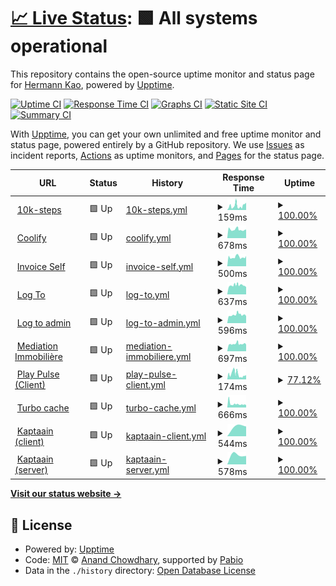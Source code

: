 # [📈 Live Status](https://uptime.itishermann.me): <!--live status--> **🟩 All systems operational**

This repository contains the open-source uptime monitor and status page for [Hermann Kao](https://itishermann.me), powered by [Upptime](https://github.com/upptime/upptime).

[![Uptime CI](https://github.com/itishermann/uptime/workflows/Uptime%20CI/badge.svg)](https://github.com/itishermann/uptime/actions?query=workflow%3A%22Uptime+CI%22)
[![Response Time CI](https://github.com/itishermann/uptime/workflows/Response%20Time%20CI/badge.svg)](https://github.com/itishermann/uptime/actions?query=workflow%3A%22Response+Time+CI%22)
[![Graphs CI](https://github.com/itishermann/uptime/workflows/Graphs%20CI/badge.svg)](https://github.com/itishermann/uptime/actions?query=workflow%3A%22Graphs+CI%22)
[![Static Site CI](https://github.com/itishermann/uptime/workflows/Static%20Site%20CI/badge.svg)](https://github.com/itishermann/uptime/actions?query=workflow%3A%22Static+Site+CI%22)
[![Summary CI](https://github.com/itishermann/uptime/workflows/Summary%20CI/badge.svg)](https://github.com/itishermann/uptime/actions?query=workflow%3A%22Summary+CI%22)

With [Upptime](https://upptime.js.org), you can get your own unlimited and free uptime monitor and status page, powered entirely by a GitHub repository. We use [Issues](https://github.com/itishermann/uptime/issues) as incident reports, [Actions](https://github.com/itishermann/uptime/actions) as uptime monitors, and [Pages](https://uptime.itishermann.me) for the status page.

<!--start: status pages-->
<!-- This summary is generated by Upptime (https://github.com/upptime/upptime) -->
<!-- Do not edit this manually, your changes will be overwritten -->
<!-- prettier-ignore -->
| URL | Status | History | Response Time | Uptime |
| --- | ------ | ------- | ------------- | ------ |
| <img alt="" src="https://icons.duckduckgo.com/ip3/10k-steps.itishermann.me.ico" height="13"> [10k-steps](https://10k-steps.itishermann.me) | 🟩 Up | [10k-steps.yml](https://github.com/itishermann/uptime/commits/HEAD/history/10k-steps.yml) | <details><summary><img alt="Response time graph" src="./graphs/10k-steps/response-time-week.png" height="20"> 159ms</summary><br><a href="https://uptime.itishermann.me/history/10k-steps"><img alt="Response time 159" src="https://img.shields.io/endpoint?url=https%3A%2F%2Fraw.githubusercontent.com%2Fitishermann%2Fuptime%2FHEAD%2Fapi%2F10k-steps%2Fresponse-time.json"></a><br><a href="https://uptime.itishermann.me/history/10k-steps"><img alt="24-hour response time 114" src="https://img.shields.io/endpoint?url=https%3A%2F%2Fraw.githubusercontent.com%2Fitishermann%2Fuptime%2FHEAD%2Fapi%2F10k-steps%2Fresponse-time-day.json"></a><br><a href="https://uptime.itishermann.me/history/10k-steps"><img alt="7-day response time 159" src="https://img.shields.io/endpoint?url=https%3A%2F%2Fraw.githubusercontent.com%2Fitishermann%2Fuptime%2FHEAD%2Fapi%2F10k-steps%2Fresponse-time-week.json"></a><br><a href="https://uptime.itishermann.me/history/10k-steps"><img alt="30-day response time 159" src="https://img.shields.io/endpoint?url=https%3A%2F%2Fraw.githubusercontent.com%2Fitishermann%2Fuptime%2FHEAD%2Fapi%2F10k-steps%2Fresponse-time-month.json"></a><br><a href="https://uptime.itishermann.me/history/10k-steps"><img alt="1-year response time 159" src="https://img.shields.io/endpoint?url=https%3A%2F%2Fraw.githubusercontent.com%2Fitishermann%2Fuptime%2FHEAD%2Fapi%2F10k-steps%2Fresponse-time-year.json"></a></details> | <details><summary><a href="https://uptime.itishermann.me/history/10k-steps">100.00%</a></summary><a href="https://uptime.itishermann.me/history/10k-steps"><img alt="All-time uptime 100.00%" src="https://img.shields.io/endpoint?url=https%3A%2F%2Fraw.githubusercontent.com%2Fitishermann%2Fuptime%2FHEAD%2Fapi%2F10k-steps%2Fuptime.json"></a><br><a href="https://uptime.itishermann.me/history/10k-steps"><img alt="24-hour uptime 100.00%" src="https://img.shields.io/endpoint?url=https%3A%2F%2Fraw.githubusercontent.com%2Fitishermann%2Fuptime%2FHEAD%2Fapi%2F10k-steps%2Fuptime-day.json"></a><br><a href="https://uptime.itishermann.me/history/10k-steps"><img alt="7-day uptime 100.00%" src="https://img.shields.io/endpoint?url=https%3A%2F%2Fraw.githubusercontent.com%2Fitishermann%2Fuptime%2FHEAD%2Fapi%2F10k-steps%2Fuptime-week.json"></a><br><a href="https://uptime.itishermann.me/history/10k-steps"><img alt="30-day uptime 100.00%" src="https://img.shields.io/endpoint?url=https%3A%2F%2Fraw.githubusercontent.com%2Fitishermann%2Fuptime%2FHEAD%2Fapi%2F10k-steps%2Fuptime-month.json"></a><br><a href="https://uptime.itishermann.me/history/10k-steps"><img alt="1-year uptime 100.00%" src="https://img.shields.io/endpoint?url=https%3A%2F%2Fraw.githubusercontent.com%2Fitishermann%2Fuptime%2FHEAD%2Fapi%2F10k-steps%2Fuptime-year.json"></a></details>
| <img alt="" src="https://icons.duckduckgo.com/ip3/coolify.itishermann.me.ico" height="13"> [Coolify](https://coolify.itishermann.me) | 🟩 Up | [coolify.yml](https://github.com/itishermann/uptime/commits/HEAD/history/coolify.yml) | <details><summary><img alt="Response time graph" src="./graphs/coolify/response-time-week.png" height="20"> 678ms</summary><br><a href="https://uptime.itishermann.me/history/coolify"><img alt="Response time 678" src="https://img.shields.io/endpoint?url=https%3A%2F%2Fraw.githubusercontent.com%2Fitishermann%2Fuptime%2FHEAD%2Fapi%2Fcoolify%2Fresponse-time.json"></a><br><a href="https://uptime.itishermann.me/history/coolify"><img alt="24-hour response time 754" src="https://img.shields.io/endpoint?url=https%3A%2F%2Fraw.githubusercontent.com%2Fitishermann%2Fuptime%2FHEAD%2Fapi%2Fcoolify%2Fresponse-time-day.json"></a><br><a href="https://uptime.itishermann.me/history/coolify"><img alt="7-day response time 678" src="https://img.shields.io/endpoint?url=https%3A%2F%2Fraw.githubusercontent.com%2Fitishermann%2Fuptime%2FHEAD%2Fapi%2Fcoolify%2Fresponse-time-week.json"></a><br><a href="https://uptime.itishermann.me/history/coolify"><img alt="30-day response time 678" src="https://img.shields.io/endpoint?url=https%3A%2F%2Fraw.githubusercontent.com%2Fitishermann%2Fuptime%2FHEAD%2Fapi%2Fcoolify%2Fresponse-time-month.json"></a><br><a href="https://uptime.itishermann.me/history/coolify"><img alt="1-year response time 678" src="https://img.shields.io/endpoint?url=https%3A%2F%2Fraw.githubusercontent.com%2Fitishermann%2Fuptime%2FHEAD%2Fapi%2Fcoolify%2Fresponse-time-year.json"></a></details> | <details><summary><a href="https://uptime.itishermann.me/history/coolify">100.00%</a></summary><a href="https://uptime.itishermann.me/history/coolify"><img alt="All-time uptime 100.00%" src="https://img.shields.io/endpoint?url=https%3A%2F%2Fraw.githubusercontent.com%2Fitishermann%2Fuptime%2FHEAD%2Fapi%2Fcoolify%2Fuptime.json"></a><br><a href="https://uptime.itishermann.me/history/coolify"><img alt="24-hour uptime 100.00%" src="https://img.shields.io/endpoint?url=https%3A%2F%2Fraw.githubusercontent.com%2Fitishermann%2Fuptime%2FHEAD%2Fapi%2Fcoolify%2Fuptime-day.json"></a><br><a href="https://uptime.itishermann.me/history/coolify"><img alt="7-day uptime 100.00%" src="https://img.shields.io/endpoint?url=https%3A%2F%2Fraw.githubusercontent.com%2Fitishermann%2Fuptime%2FHEAD%2Fapi%2Fcoolify%2Fuptime-week.json"></a><br><a href="https://uptime.itishermann.me/history/coolify"><img alt="30-day uptime 100.00%" src="https://img.shields.io/endpoint?url=https%3A%2F%2Fraw.githubusercontent.com%2Fitishermann%2Fuptime%2FHEAD%2Fapi%2Fcoolify%2Fuptime-month.json"></a><br><a href="https://uptime.itishermann.me/history/coolify"><img alt="1-year uptime 100.00%" src="https://img.shields.io/endpoint?url=https%3A%2F%2Fraw.githubusercontent.com%2Fitishermann%2Fuptime%2FHEAD%2Fapi%2Fcoolify%2Fuptime-year.json"></a></details>
| <img alt="" src="https://icons.duckduckgo.com/ip3/invoiceshelf.itishermann.me.ico" height="13"> [Invoice Self](https://invoiceshelf.itishermann.me) | 🟩 Up | [invoice-self.yml](https://github.com/itishermann/uptime/commits/HEAD/history/invoice-self.yml) | <details><summary><img alt="Response time graph" src="./graphs/invoice-self/response-time-week.png" height="20"> 500ms</summary><br><a href="https://uptime.itishermann.me/history/invoice-self"><img alt="Response time 500" src="https://img.shields.io/endpoint?url=https%3A%2F%2Fraw.githubusercontent.com%2Fitishermann%2Fuptime%2FHEAD%2Fapi%2Finvoice-self%2Fresponse-time.json"></a><br><a href="https://uptime.itishermann.me/history/invoice-self"><img alt="24-hour response time 495" src="https://img.shields.io/endpoint?url=https%3A%2F%2Fraw.githubusercontent.com%2Fitishermann%2Fuptime%2FHEAD%2Fapi%2Finvoice-self%2Fresponse-time-day.json"></a><br><a href="https://uptime.itishermann.me/history/invoice-self"><img alt="7-day response time 500" src="https://img.shields.io/endpoint?url=https%3A%2F%2Fraw.githubusercontent.com%2Fitishermann%2Fuptime%2FHEAD%2Fapi%2Finvoice-self%2Fresponse-time-week.json"></a><br><a href="https://uptime.itishermann.me/history/invoice-self"><img alt="30-day response time 500" src="https://img.shields.io/endpoint?url=https%3A%2F%2Fraw.githubusercontent.com%2Fitishermann%2Fuptime%2FHEAD%2Fapi%2Finvoice-self%2Fresponse-time-month.json"></a><br><a href="https://uptime.itishermann.me/history/invoice-self"><img alt="1-year response time 500" src="https://img.shields.io/endpoint?url=https%3A%2F%2Fraw.githubusercontent.com%2Fitishermann%2Fuptime%2FHEAD%2Fapi%2Finvoice-self%2Fresponse-time-year.json"></a></details> | <details><summary><a href="https://uptime.itishermann.me/history/invoice-self">100.00%</a></summary><a href="https://uptime.itishermann.me/history/invoice-self"><img alt="All-time uptime 100.00%" src="https://img.shields.io/endpoint?url=https%3A%2F%2Fraw.githubusercontent.com%2Fitishermann%2Fuptime%2FHEAD%2Fapi%2Finvoice-self%2Fuptime.json"></a><br><a href="https://uptime.itishermann.me/history/invoice-self"><img alt="24-hour uptime 100.00%" src="https://img.shields.io/endpoint?url=https%3A%2F%2Fraw.githubusercontent.com%2Fitishermann%2Fuptime%2FHEAD%2Fapi%2Finvoice-self%2Fuptime-day.json"></a><br><a href="https://uptime.itishermann.me/history/invoice-self"><img alt="7-day uptime 100.00%" src="https://img.shields.io/endpoint?url=https%3A%2F%2Fraw.githubusercontent.com%2Fitishermann%2Fuptime%2FHEAD%2Fapi%2Finvoice-self%2Fuptime-week.json"></a><br><a href="https://uptime.itishermann.me/history/invoice-self"><img alt="30-day uptime 100.00%" src="https://img.shields.io/endpoint?url=https%3A%2F%2Fraw.githubusercontent.com%2Fitishermann%2Fuptime%2FHEAD%2Fapi%2Finvoice-self%2Fuptime-month.json"></a><br><a href="https://uptime.itishermann.me/history/invoice-self"><img alt="1-year uptime 100.00%" src="https://img.shields.io/endpoint?url=https%3A%2F%2Fraw.githubusercontent.com%2Fitishermann%2Fuptime%2FHEAD%2Fapi%2Finvoice-self%2Fuptime-year.json"></a></details>
| <img alt="" src="https://icons.duckduckgo.com/ip3/log-to.itishermann.me.ico" height="13"> [Log To](https://log-to.itishermann.me) | 🟩 Up | [log-to.yml](https://github.com/itishermann/uptime/commits/HEAD/history/log-to.yml) | <details><summary><img alt="Response time graph" src="./graphs/log-to/response-time-week.png" height="20"> 637ms</summary><br><a href="https://uptime.itishermann.me/history/log-to"><img alt="Response time 637" src="https://img.shields.io/endpoint?url=https%3A%2F%2Fraw.githubusercontent.com%2Fitishermann%2Fuptime%2FHEAD%2Fapi%2Flog-to%2Fresponse-time.json"></a><br><a href="https://uptime.itishermann.me/history/log-to"><img alt="24-hour response time 640" src="https://img.shields.io/endpoint?url=https%3A%2F%2Fraw.githubusercontent.com%2Fitishermann%2Fuptime%2FHEAD%2Fapi%2Flog-to%2Fresponse-time-day.json"></a><br><a href="https://uptime.itishermann.me/history/log-to"><img alt="7-day response time 637" src="https://img.shields.io/endpoint?url=https%3A%2F%2Fraw.githubusercontent.com%2Fitishermann%2Fuptime%2FHEAD%2Fapi%2Flog-to%2Fresponse-time-week.json"></a><br><a href="https://uptime.itishermann.me/history/log-to"><img alt="30-day response time 637" src="https://img.shields.io/endpoint?url=https%3A%2F%2Fraw.githubusercontent.com%2Fitishermann%2Fuptime%2FHEAD%2Fapi%2Flog-to%2Fresponse-time-month.json"></a><br><a href="https://uptime.itishermann.me/history/log-to"><img alt="1-year response time 637" src="https://img.shields.io/endpoint?url=https%3A%2F%2Fraw.githubusercontent.com%2Fitishermann%2Fuptime%2FHEAD%2Fapi%2Flog-to%2Fresponse-time-year.json"></a></details> | <details><summary><a href="https://uptime.itishermann.me/history/log-to">100.00%</a></summary><a href="https://uptime.itishermann.me/history/log-to"><img alt="All-time uptime 100.00%" src="https://img.shields.io/endpoint?url=https%3A%2F%2Fraw.githubusercontent.com%2Fitishermann%2Fuptime%2FHEAD%2Fapi%2Flog-to%2Fuptime.json"></a><br><a href="https://uptime.itishermann.me/history/log-to"><img alt="24-hour uptime 100.00%" src="https://img.shields.io/endpoint?url=https%3A%2F%2Fraw.githubusercontent.com%2Fitishermann%2Fuptime%2FHEAD%2Fapi%2Flog-to%2Fuptime-day.json"></a><br><a href="https://uptime.itishermann.me/history/log-to"><img alt="7-day uptime 100.00%" src="https://img.shields.io/endpoint?url=https%3A%2F%2Fraw.githubusercontent.com%2Fitishermann%2Fuptime%2FHEAD%2Fapi%2Flog-to%2Fuptime-week.json"></a><br><a href="https://uptime.itishermann.me/history/log-to"><img alt="30-day uptime 100.00%" src="https://img.shields.io/endpoint?url=https%3A%2F%2Fraw.githubusercontent.com%2Fitishermann%2Fuptime%2FHEAD%2Fapi%2Flog-to%2Fuptime-month.json"></a><br><a href="https://uptime.itishermann.me/history/log-to"><img alt="1-year uptime 100.00%" src="https://img.shields.io/endpoint?url=https%3A%2F%2Fraw.githubusercontent.com%2Fitishermann%2Fuptime%2FHEAD%2Fapi%2Flog-to%2Fuptime-year.json"></a></details>
| <img alt="" src="https://icons.duckduckgo.com/ip3/log-to-admin.itishermann.me.ico" height="13"> [Log to admin](https://log-to-admin.itishermann.me) | 🟩 Up | [log-to-admin.yml](https://github.com/itishermann/uptime/commits/HEAD/history/log-to-admin.yml) | <details><summary><img alt="Response time graph" src="./graphs/log-to-admin/response-time-week.png" height="20"> 596ms</summary><br><a href="https://uptime.itishermann.me/history/log-to-admin"><img alt="Response time 596" src="https://img.shields.io/endpoint?url=https%3A%2F%2Fraw.githubusercontent.com%2Fitishermann%2Fuptime%2FHEAD%2Fapi%2Flog-to-admin%2Fresponse-time.json"></a><br><a href="https://uptime.itishermann.me/history/log-to-admin"><img alt="24-hour response time 726" src="https://img.shields.io/endpoint?url=https%3A%2F%2Fraw.githubusercontent.com%2Fitishermann%2Fuptime%2FHEAD%2Fapi%2Flog-to-admin%2Fresponse-time-day.json"></a><br><a href="https://uptime.itishermann.me/history/log-to-admin"><img alt="7-day response time 596" src="https://img.shields.io/endpoint?url=https%3A%2F%2Fraw.githubusercontent.com%2Fitishermann%2Fuptime%2FHEAD%2Fapi%2Flog-to-admin%2Fresponse-time-week.json"></a><br><a href="https://uptime.itishermann.me/history/log-to-admin"><img alt="30-day response time 596" src="https://img.shields.io/endpoint?url=https%3A%2F%2Fraw.githubusercontent.com%2Fitishermann%2Fuptime%2FHEAD%2Fapi%2Flog-to-admin%2Fresponse-time-month.json"></a><br><a href="https://uptime.itishermann.me/history/log-to-admin"><img alt="1-year response time 596" src="https://img.shields.io/endpoint?url=https%3A%2F%2Fraw.githubusercontent.com%2Fitishermann%2Fuptime%2FHEAD%2Fapi%2Flog-to-admin%2Fresponse-time-year.json"></a></details> | <details><summary><a href="https://uptime.itishermann.me/history/log-to-admin">100.00%</a></summary><a href="https://uptime.itishermann.me/history/log-to-admin"><img alt="All-time uptime 100.00%" src="https://img.shields.io/endpoint?url=https%3A%2F%2Fraw.githubusercontent.com%2Fitishermann%2Fuptime%2FHEAD%2Fapi%2Flog-to-admin%2Fuptime.json"></a><br><a href="https://uptime.itishermann.me/history/log-to-admin"><img alt="24-hour uptime 100.00%" src="https://img.shields.io/endpoint?url=https%3A%2F%2Fraw.githubusercontent.com%2Fitishermann%2Fuptime%2FHEAD%2Fapi%2Flog-to-admin%2Fuptime-day.json"></a><br><a href="https://uptime.itishermann.me/history/log-to-admin"><img alt="7-day uptime 100.00%" src="https://img.shields.io/endpoint?url=https%3A%2F%2Fraw.githubusercontent.com%2Fitishermann%2Fuptime%2FHEAD%2Fapi%2Flog-to-admin%2Fuptime-week.json"></a><br><a href="https://uptime.itishermann.me/history/log-to-admin"><img alt="30-day uptime 100.00%" src="https://img.shields.io/endpoint?url=https%3A%2F%2Fraw.githubusercontent.com%2Fitishermann%2Fuptime%2FHEAD%2Fapi%2Flog-to-admin%2Fuptime-month.json"></a><br><a href="https://uptime.itishermann.me/history/log-to-admin"><img alt="1-year uptime 100.00%" src="https://img.shields.io/endpoint?url=https%3A%2F%2Fraw.githubusercontent.com%2Fitishermann%2Fuptime%2FHEAD%2Fapi%2Flog-to-admin%2Fuptime-year.json"></a></details>
| <img alt="" src="https://icons.duckduckgo.com/ip3/mediation-immobiliere.com.ico" height="13"> [Mediation Immobilière](https://mediation-immobiliere.com) | 🟩 Up | [mediation-immobiliere.yml](https://github.com/itishermann/uptime/commits/HEAD/history/mediation-immobiliere.yml) | <details><summary><img alt="Response time graph" src="./graphs/mediation-immobiliere/response-time-week.png" height="20"> 697ms</summary><br><a href="https://uptime.itishermann.me/history/mediation-immobiliere"><img alt="Response time 697" src="https://img.shields.io/endpoint?url=https%3A%2F%2Fraw.githubusercontent.com%2Fitishermann%2Fuptime%2FHEAD%2Fapi%2Fmediation-immobiliere%2Fresponse-time.json"></a><br><a href="https://uptime.itishermann.me/history/mediation-immobiliere"><img alt="24-hour response time 734" src="https://img.shields.io/endpoint?url=https%3A%2F%2Fraw.githubusercontent.com%2Fitishermann%2Fuptime%2FHEAD%2Fapi%2Fmediation-immobiliere%2Fresponse-time-day.json"></a><br><a href="https://uptime.itishermann.me/history/mediation-immobiliere"><img alt="7-day response time 697" src="https://img.shields.io/endpoint?url=https%3A%2F%2Fraw.githubusercontent.com%2Fitishermann%2Fuptime%2FHEAD%2Fapi%2Fmediation-immobiliere%2Fresponse-time-week.json"></a><br><a href="https://uptime.itishermann.me/history/mediation-immobiliere"><img alt="30-day response time 697" src="https://img.shields.io/endpoint?url=https%3A%2F%2Fraw.githubusercontent.com%2Fitishermann%2Fuptime%2FHEAD%2Fapi%2Fmediation-immobiliere%2Fresponse-time-month.json"></a><br><a href="https://uptime.itishermann.me/history/mediation-immobiliere"><img alt="1-year response time 697" src="https://img.shields.io/endpoint?url=https%3A%2F%2Fraw.githubusercontent.com%2Fitishermann%2Fuptime%2FHEAD%2Fapi%2Fmediation-immobiliere%2Fresponse-time-year.json"></a></details> | <details><summary><a href="https://uptime.itishermann.me/history/mediation-immobiliere">100.00%</a></summary><a href="https://uptime.itishermann.me/history/mediation-immobiliere"><img alt="All-time uptime 100.00%" src="https://img.shields.io/endpoint?url=https%3A%2F%2Fraw.githubusercontent.com%2Fitishermann%2Fuptime%2FHEAD%2Fapi%2Fmediation-immobiliere%2Fuptime.json"></a><br><a href="https://uptime.itishermann.me/history/mediation-immobiliere"><img alt="24-hour uptime 100.00%" src="https://img.shields.io/endpoint?url=https%3A%2F%2Fraw.githubusercontent.com%2Fitishermann%2Fuptime%2FHEAD%2Fapi%2Fmediation-immobiliere%2Fuptime-day.json"></a><br><a href="https://uptime.itishermann.me/history/mediation-immobiliere"><img alt="7-day uptime 100.00%" src="https://img.shields.io/endpoint?url=https%3A%2F%2Fraw.githubusercontent.com%2Fitishermann%2Fuptime%2FHEAD%2Fapi%2Fmediation-immobiliere%2Fuptime-week.json"></a><br><a href="https://uptime.itishermann.me/history/mediation-immobiliere"><img alt="30-day uptime 100.00%" src="https://img.shields.io/endpoint?url=https%3A%2F%2Fraw.githubusercontent.com%2Fitishermann%2Fuptime%2FHEAD%2Fapi%2Fmediation-immobiliere%2Fuptime-month.json"></a><br><a href="https://uptime.itishermann.me/history/mediation-immobiliere"><img alt="1-year uptime 100.00%" src="https://img.shields.io/endpoint?url=https%3A%2F%2Fraw.githubusercontent.com%2Fitishermann%2Fuptime%2FHEAD%2Fapi%2Fmediation-immobiliere%2Fuptime-year.json"></a></details>
| <img alt="" src="https://icons.duckduckgo.com/ip3/play-pulse.itishermann.me.ico" height="13"> [Play Pulse (Client)](https://play-pulse.itishermann.me) | 🟩 Up | [play-pulse-client.yml](https://github.com/itishermann/uptime/commits/HEAD/history/play-pulse-client.yml) | <details><summary><img alt="Response time graph" src="./graphs/play-pulse-client/response-time-week.png" height="20"> 174ms</summary><br><a href="https://uptime.itishermann.me/history/play-pulse-client"><img alt="Response time 174" src="https://img.shields.io/endpoint?url=https%3A%2F%2Fraw.githubusercontent.com%2Fitishermann%2Fuptime%2FHEAD%2Fapi%2Fplay-pulse-client%2Fresponse-time.json"></a><br><a href="https://uptime.itishermann.me/history/play-pulse-client"><img alt="24-hour response time 74" src="https://img.shields.io/endpoint?url=https%3A%2F%2Fraw.githubusercontent.com%2Fitishermann%2Fuptime%2FHEAD%2Fapi%2Fplay-pulse-client%2Fresponse-time-day.json"></a><br><a href="https://uptime.itishermann.me/history/play-pulse-client"><img alt="7-day response time 174" src="https://img.shields.io/endpoint?url=https%3A%2F%2Fraw.githubusercontent.com%2Fitishermann%2Fuptime%2FHEAD%2Fapi%2Fplay-pulse-client%2Fresponse-time-week.json"></a><br><a href="https://uptime.itishermann.me/history/play-pulse-client"><img alt="30-day response time 174" src="https://img.shields.io/endpoint?url=https%3A%2F%2Fraw.githubusercontent.com%2Fitishermann%2Fuptime%2FHEAD%2Fapi%2Fplay-pulse-client%2Fresponse-time-month.json"></a><br><a href="https://uptime.itishermann.me/history/play-pulse-client"><img alt="1-year response time 174" src="https://img.shields.io/endpoint?url=https%3A%2F%2Fraw.githubusercontent.com%2Fitishermann%2Fuptime%2FHEAD%2Fapi%2Fplay-pulse-client%2Fresponse-time-year.json"></a></details> | <details><summary><a href="https://uptime.itishermann.me/history/play-pulse-client">77.12%</a></summary><a href="https://uptime.itishermann.me/history/play-pulse-client"><img alt="All-time uptime 77.12%" src="https://img.shields.io/endpoint?url=https%3A%2F%2Fraw.githubusercontent.com%2Fitishermann%2Fuptime%2FHEAD%2Fapi%2Fplay-pulse-client%2Fuptime.json"></a><br><a href="https://uptime.itishermann.me/history/play-pulse-client"><img alt="24-hour uptime 100.00%" src="https://img.shields.io/endpoint?url=https%3A%2F%2Fraw.githubusercontent.com%2Fitishermann%2Fuptime%2FHEAD%2Fapi%2Fplay-pulse-client%2Fuptime-day.json"></a><br><a href="https://uptime.itishermann.me/history/play-pulse-client"><img alt="7-day uptime 77.12%" src="https://img.shields.io/endpoint?url=https%3A%2F%2Fraw.githubusercontent.com%2Fitishermann%2Fuptime%2FHEAD%2Fapi%2Fplay-pulse-client%2Fuptime-week.json"></a><br><a href="https://uptime.itishermann.me/history/play-pulse-client"><img alt="30-day uptime 77.12%" src="https://img.shields.io/endpoint?url=https%3A%2F%2Fraw.githubusercontent.com%2Fitishermann%2Fuptime%2FHEAD%2Fapi%2Fplay-pulse-client%2Fuptime-month.json"></a><br><a href="https://uptime.itishermann.me/history/play-pulse-client"><img alt="1-year uptime 77.12%" src="https://img.shields.io/endpoint?url=https%3A%2F%2Fraw.githubusercontent.com%2Fitishermann%2Fuptime%2FHEAD%2Fapi%2Fplay-pulse-client%2Fuptime-year.json"></a></details>
| <img alt="" src="https://icons.duckduckgo.com/ip3/turbo.itishermann.me.ico" height="13"> [Turbo cache](https://turbo.itishermann.me) | 🟩 Up | [turbo-cache.yml](https://github.com/itishermann/uptime/commits/HEAD/history/turbo-cache.yml) | <details><summary><img alt="Response time graph" src="./graphs/turbo-cache/response-time-week.png" height="20"> 666ms</summary><br><a href="https://uptime.itishermann.me/history/turbo-cache"><img alt="Response time 666" src="https://img.shields.io/endpoint?url=https%3A%2F%2Fraw.githubusercontent.com%2Fitishermann%2Fuptime%2FHEAD%2Fapi%2Fturbo-cache%2Fresponse-time.json"></a><br><a href="https://uptime.itishermann.me/history/turbo-cache"><img alt="24-hour response time 500" src="https://img.shields.io/endpoint?url=https%3A%2F%2Fraw.githubusercontent.com%2Fitishermann%2Fuptime%2FHEAD%2Fapi%2Fturbo-cache%2Fresponse-time-day.json"></a><br><a href="https://uptime.itishermann.me/history/turbo-cache"><img alt="7-day response time 666" src="https://img.shields.io/endpoint?url=https%3A%2F%2Fraw.githubusercontent.com%2Fitishermann%2Fuptime%2FHEAD%2Fapi%2Fturbo-cache%2Fresponse-time-week.json"></a><br><a href="https://uptime.itishermann.me/history/turbo-cache"><img alt="30-day response time 666" src="https://img.shields.io/endpoint?url=https%3A%2F%2Fraw.githubusercontent.com%2Fitishermann%2Fuptime%2FHEAD%2Fapi%2Fturbo-cache%2Fresponse-time-month.json"></a><br><a href="https://uptime.itishermann.me/history/turbo-cache"><img alt="1-year response time 666" src="https://img.shields.io/endpoint?url=https%3A%2F%2Fraw.githubusercontent.com%2Fitishermann%2Fuptime%2FHEAD%2Fapi%2Fturbo-cache%2Fresponse-time-year.json"></a></details> | <details><summary><a href="https://uptime.itishermann.me/history/turbo-cache">100.00%</a></summary><a href="https://uptime.itishermann.me/history/turbo-cache"><img alt="All-time uptime 100.00%" src="https://img.shields.io/endpoint?url=https%3A%2F%2Fraw.githubusercontent.com%2Fitishermann%2Fuptime%2FHEAD%2Fapi%2Fturbo-cache%2Fuptime.json"></a><br><a href="https://uptime.itishermann.me/history/turbo-cache"><img alt="24-hour uptime 100.00%" src="https://img.shields.io/endpoint?url=https%3A%2F%2Fraw.githubusercontent.com%2Fitishermann%2Fuptime%2FHEAD%2Fapi%2Fturbo-cache%2Fuptime-day.json"></a><br><a href="https://uptime.itishermann.me/history/turbo-cache"><img alt="7-day uptime 100.00%" src="https://img.shields.io/endpoint?url=https%3A%2F%2Fraw.githubusercontent.com%2Fitishermann%2Fuptime%2FHEAD%2Fapi%2Fturbo-cache%2Fuptime-week.json"></a><br><a href="https://uptime.itishermann.me/history/turbo-cache"><img alt="30-day uptime 100.00%" src="https://img.shields.io/endpoint?url=https%3A%2F%2Fraw.githubusercontent.com%2Fitishermann%2Fuptime%2FHEAD%2Fapi%2Fturbo-cache%2Fuptime-month.json"></a><br><a href="https://uptime.itishermann.me/history/turbo-cache"><img alt="1-year uptime 100.00%" src="https://img.shields.io/endpoint?url=https%3A%2F%2Fraw.githubusercontent.com%2Fitishermann%2Fuptime%2FHEAD%2Fapi%2Fturbo-cache%2Fuptime-year.json"></a></details>
| <img alt="" src="https://icons.duckduckgo.com/ip3/app.kaptaain.com.ico" height="13"> [Kaptaain (client)](https://app.kaptaain.com/api/health) | 🟩 Up | [kaptaain-client.yml](https://github.com/itishermann/uptime/commits/HEAD/history/kaptaain-client.yml) | <details><summary><img alt="Response time graph" src="./graphs/kaptaain-client/response-time-week.png" height="20"> 544ms</summary><br><a href="https://uptime.itishermann.me/history/kaptaain-client"><img alt="Response time 544" src="https://img.shields.io/endpoint?url=https%3A%2F%2Fraw.githubusercontent.com%2Fitishermann%2Fuptime%2FHEAD%2Fapi%2Fkaptaain-client%2Fresponse-time.json"></a><br><a href="https://uptime.itishermann.me/history/kaptaain-client"><img alt="24-hour response time 634" src="https://img.shields.io/endpoint?url=https%3A%2F%2Fraw.githubusercontent.com%2Fitishermann%2Fuptime%2FHEAD%2Fapi%2Fkaptaain-client%2Fresponse-time-day.json"></a><br><a href="https://uptime.itishermann.me/history/kaptaain-client"><img alt="7-day response time 544" src="https://img.shields.io/endpoint?url=https%3A%2F%2Fraw.githubusercontent.com%2Fitishermann%2Fuptime%2FHEAD%2Fapi%2Fkaptaain-client%2Fresponse-time-week.json"></a><br><a href="https://uptime.itishermann.me/history/kaptaain-client"><img alt="30-day response time 544" src="https://img.shields.io/endpoint?url=https%3A%2F%2Fraw.githubusercontent.com%2Fitishermann%2Fuptime%2FHEAD%2Fapi%2Fkaptaain-client%2Fresponse-time-month.json"></a><br><a href="https://uptime.itishermann.me/history/kaptaain-client"><img alt="1-year response time 544" src="https://img.shields.io/endpoint?url=https%3A%2F%2Fraw.githubusercontent.com%2Fitishermann%2Fuptime%2FHEAD%2Fapi%2Fkaptaain-client%2Fresponse-time-year.json"></a></details> | <details><summary><a href="https://uptime.itishermann.me/history/kaptaain-client">100.00%</a></summary><a href="https://uptime.itishermann.me/history/kaptaain-client"><img alt="All-time uptime 100.00%" src="https://img.shields.io/endpoint?url=https%3A%2F%2Fraw.githubusercontent.com%2Fitishermann%2Fuptime%2FHEAD%2Fapi%2Fkaptaain-client%2Fuptime.json"></a><br><a href="https://uptime.itishermann.me/history/kaptaain-client"><img alt="24-hour uptime 100.00%" src="https://img.shields.io/endpoint?url=https%3A%2F%2Fraw.githubusercontent.com%2Fitishermann%2Fuptime%2FHEAD%2Fapi%2Fkaptaain-client%2Fuptime-day.json"></a><br><a href="https://uptime.itishermann.me/history/kaptaain-client"><img alt="7-day uptime 100.00%" src="https://img.shields.io/endpoint?url=https%3A%2F%2Fraw.githubusercontent.com%2Fitishermann%2Fuptime%2FHEAD%2Fapi%2Fkaptaain-client%2Fuptime-week.json"></a><br><a href="https://uptime.itishermann.me/history/kaptaain-client"><img alt="30-day uptime 100.00%" src="https://img.shields.io/endpoint?url=https%3A%2F%2Fraw.githubusercontent.com%2Fitishermann%2Fuptime%2FHEAD%2Fapi%2Fkaptaain-client%2Fuptime-month.json"></a><br><a href="https://uptime.itishermann.me/history/kaptaain-client"><img alt="1-year uptime 100.00%" src="https://img.shields.io/endpoint?url=https%3A%2F%2Fraw.githubusercontent.com%2Fitishermann%2Fuptime%2FHEAD%2Fapi%2Fkaptaain-client%2Fuptime-year.json"></a></details>
| <img alt="" src="https://icons.duckduckgo.com/ip3/api.kaptaain.com.ico" height="13"> [Kaptaain (server)](https://api.kaptaain.com/health) | 🟩 Up | [kaptaain-server.yml](https://github.com/itishermann/uptime/commits/HEAD/history/kaptaain-server.yml) | <details><summary><img alt="Response time graph" src="./graphs/kaptaain-server/response-time-week.png" height="20"> 578ms</summary><br><a href="https://uptime.itishermann.me/history/kaptaain-server"><img alt="Response time 578" src="https://img.shields.io/endpoint?url=https%3A%2F%2Fraw.githubusercontent.com%2Fitishermann%2Fuptime%2FHEAD%2Fapi%2Fkaptaain-server%2Fresponse-time.json"></a><br><a href="https://uptime.itishermann.me/history/kaptaain-server"><img alt="24-hour response time 489" src="https://img.shields.io/endpoint?url=https%3A%2F%2Fraw.githubusercontent.com%2Fitishermann%2Fuptime%2FHEAD%2Fapi%2Fkaptaain-server%2Fresponse-time-day.json"></a><br><a href="https://uptime.itishermann.me/history/kaptaain-server"><img alt="7-day response time 578" src="https://img.shields.io/endpoint?url=https%3A%2F%2Fraw.githubusercontent.com%2Fitishermann%2Fuptime%2FHEAD%2Fapi%2Fkaptaain-server%2Fresponse-time-week.json"></a><br><a href="https://uptime.itishermann.me/history/kaptaain-server"><img alt="30-day response time 578" src="https://img.shields.io/endpoint?url=https%3A%2F%2Fraw.githubusercontent.com%2Fitishermann%2Fuptime%2FHEAD%2Fapi%2Fkaptaain-server%2Fresponse-time-month.json"></a><br><a href="https://uptime.itishermann.me/history/kaptaain-server"><img alt="1-year response time 578" src="https://img.shields.io/endpoint?url=https%3A%2F%2Fraw.githubusercontent.com%2Fitishermann%2Fuptime%2FHEAD%2Fapi%2Fkaptaain-server%2Fresponse-time-year.json"></a></details> | <details><summary><a href="https://uptime.itishermann.me/history/kaptaain-server">100.00%</a></summary><a href="https://uptime.itishermann.me/history/kaptaain-server"><img alt="All-time uptime 100.00%" src="https://img.shields.io/endpoint?url=https%3A%2F%2Fraw.githubusercontent.com%2Fitishermann%2Fuptime%2FHEAD%2Fapi%2Fkaptaain-server%2Fuptime.json"></a><br><a href="https://uptime.itishermann.me/history/kaptaain-server"><img alt="24-hour uptime 100.00%" src="https://img.shields.io/endpoint?url=https%3A%2F%2Fraw.githubusercontent.com%2Fitishermann%2Fuptime%2FHEAD%2Fapi%2Fkaptaain-server%2Fuptime-day.json"></a><br><a href="https://uptime.itishermann.me/history/kaptaain-server"><img alt="7-day uptime 100.00%" src="https://img.shields.io/endpoint?url=https%3A%2F%2Fraw.githubusercontent.com%2Fitishermann%2Fuptime%2FHEAD%2Fapi%2Fkaptaain-server%2Fuptime-week.json"></a><br><a href="https://uptime.itishermann.me/history/kaptaain-server"><img alt="30-day uptime 100.00%" src="https://img.shields.io/endpoint?url=https%3A%2F%2Fraw.githubusercontent.com%2Fitishermann%2Fuptime%2FHEAD%2Fapi%2Fkaptaain-server%2Fuptime-month.json"></a><br><a href="https://uptime.itishermann.me/history/kaptaain-server"><img alt="1-year uptime 100.00%" src="https://img.shields.io/endpoint?url=https%3A%2F%2Fraw.githubusercontent.com%2Fitishermann%2Fuptime%2FHEAD%2Fapi%2Fkaptaain-server%2Fuptime-year.json"></a></details>

<!--end: status pages-->

[**Visit our status website →**](https://uptime.itishermann.me)

## 📄 License

- Powered by: [Upptime](https://github.com/upptime/upptime)
- Code: [MIT](./LICENSE) © [Anand Chowdhary](https://anandchowdhary.com), supported by [Pabio](https://pabio.com)
- Data in the `./history` directory: [Open Database License](https://opendatacommons.org/licenses/odbl/1-0/)
